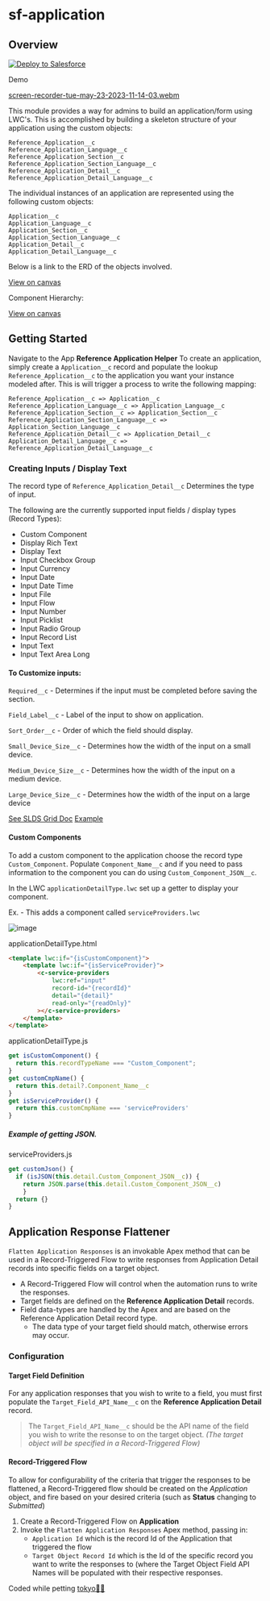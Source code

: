 # sf-application

## Overview

<a href="https://githubsfdeploy.herokuapp.com">
  <img alt="Deploy to Salesforce"
       src="https://raw.githubusercontent.com/afawcett/githubsfdeploy/master/deploy.png">
</a>

Demo

[﻿screen-recorder-tue-may-23-2023-11-14-03.webm](https://github.com/effordDev/sf-application/assets/36901822/16ea4480-2926-4933-b18b-b6aa0b3801e9)

This module provides a way for admins to build an application/form using LWC's. This is accomplished by building a skeleton structure of your application using the custom objects:

```
Reference_Application__c
Reference_Application_Language__c
Reference_Application_Section__c
Reference_Application_Section_Language__c
Reference_Application_Detail__c
Reference_Application_Detail_Language__c
```

The individual instances of an application are represented using the following custom objects:

```
Application__c
Application_Language__c
Application_Section__c
Application_Section_Language__c
Application_Detail__c
Application_Detail_Language__c
```

Below is a link to the ERD of the objects involved.

[﻿View on canvas](https://app.eraser.io/workspace/j87XwvKXc9ZZ6Hkt9Vne?origin=share)

Component Hierarchy:

[﻿View on canvas](https://app.eraser.io/workspace/4mzdiBc2NqPL5mLv0VEY?origin=share)

## Getting Started

Navigate to the App **Reference Application Helper** To create an application, simply create a `Application__c` record and populate the lookup `Reference_Application__c` to the application you want your instance modeled after. This is will trigger a process to write the following mapping:

```
Reference_Application__c => Application__c
Reference_Application_Language__c => Application_Language__c
Reference_Application_Section__c => Application_Section__c
Reference_Application_Section_Language__c => Application_Section_Language__c
Reference_Application_Detail__c => Application_Detail__c
Application_Detail_Language__c => Reference_Application_Detail_Language__c
```

### Creating Inputs / Display Text

The record type of `Reference_Application_Detail__c` Determines the type of input.

The following are the currently supported input fields / display types (Record Types):

- Custom Component
- Display Rich Text
- Display Text
- Input Checkbox Group
- Input Currency
- Input Date
- Input Date Time
- Input File
- Input Flow
- Input Number
- Input Picklist
- Input Radio Group
- Input Record List
- Input Text
- Input Text Area Long

#### To Customize inputs:

`Required__c` - Determines if the input must be completed before saving the section.

`Field_Label__c` - Label of the input to show on application.

`Sort_Order__c` - Order of which the field should display.

`Small_Device_Size__c` - Determines how the width of the input on a small device.

`Medium_Device_Size__c` - Determines how the width of the input on a medium device.

`Large_Device_Size__c` - Determines how the width of the input on a large device

[﻿See SLDS Grid Doc](https://www.lightningdesignsystem.com/utilities/grid/)
[﻿Example](https://developer.salesforce.com/docs/component-library/bundle/lightning-layout-item/example/)

#### Custom Components

To add a custom component to the application choose the record type `Custom_Component`.
Populate `Component_Name__c` and if you need to pass information to the component you can do using `Custom_Component_JSON__c`.

In the LWC `applicationDetailType.lwc` set up a getter to display your component.

Ex. - This adds a component called `serviceProviders.lwc`

![image](https://github.com/effordDev/sf-application/assets/36901822/83a6ece7-f425-45c5-bb74-d4a8f55722dc)

applicationDetailType.html

```html
<template lwc:if="{isCustomComponent}">
	<template lwc:if="{isServiceProvider}">
		<c-service-providers
			lwc:ref="input"
			record-id="{recordId}"
			detail="{detail}"
			read-only="{readOnly}"
		></c-service-providers>
	</template>
</template>
```

applicationDetailType.js

```js
get isCustomComponent() {
  return this.recordTypeName === "Custom_Component";
}
get customCmpName() {
  return this.detail?.Component_Name__c
}
get isServiceProvider() {
  return this.customCmpName === 'serviceProviders'
}
```

##### Example of getting JSON.

serviceProviders.js

```js
get customJson() {
  if (isJSON(this.detail.Custom_Component_JSON__c)) {
    return JSON.parse(this.detail.Custom_Component_JSON__c)
    }
  return {}
}
```

## Application Response Flattener
```Flatten Application Responses``` is an invokable Apex method that can be used in a Record-Triggered Flow to write responses from Application Detail records into specific fields on a target object.

- A Record-Triggered Flow will control when the automation runs to write the responses.
- Target fields are defined on the **Reference Application Detail** records.
- Field data-types are handled by the Apex and are based on the Reference Application Detail record type.
   - The data type of your target field should match, otherwise errors may occur.

### Configuration

#### Target Field Definition

For any application responses that you wish to write to a field, you must first populate the ```Target_Field_API_Name__c``` on the **Reference Application Detail** record.
> The ```Target_Field_API_Name__c``` should be the API name of the field you wish to write the resonse to on the target object.
> *(The target object will be specified in a Record-Triggered Flow)*

#### Record-Triggered Flow

To allow for configurability of the criteria that trigger the responses to be flattened, a Record-Triggered flow should be created on the *Application* object, and fire based on your desired criteria (such as **Status** changing to *Submitted*)

1. Create a Record-Triggered Flow on **Application** 
2. Invoke the ```Flatten Application Responses``` Apex method, passing in:
    - ```Application Id``` which is the record Id of the Application that triggered the flow
    - ```Target Object Record Id``` which is the Id of the specific record you want to write the responses to (where the Target Object Field API Names will be populated with their respective responses.

Coded while petting [﻿tokyo🐱‍👤](https://www.tokyotech.us)

<!--- Eraser file: https://app.eraser.io/workspace/Bv2FEHxAoXE57wdPDlh7 --->
